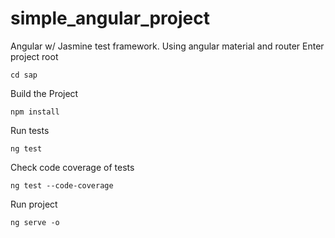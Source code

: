 # simple_angular_project
Angular w/ Jasmine test framework. Using angular material and router
Enter project root
```
cd sap
```

Build the Project
```
npm install
```
Run tests
```
ng test
```
Check code coverage of tests
```
ng test --code-coverage
```
Run project
```
ng serve -o
```
